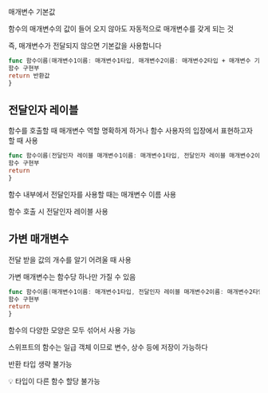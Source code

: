 매개변수 기본값

함수의 매개변수의 값이 들어 오지 않아도 자동적으로 매개변수를 갖게 되는 것

즉, 매개변수가 전달되지 않으면 기본값을 사용합니다

```swift
func 함수이름(매개변수1이름: 매개변수1타입, 매개변수2이름: 매개변수2타입 + 매개변수 기본값...) -> 반환타입 {
함수 구현부
return 반환값
}
```

## 전달인자 레이블

함수를 호출할 때 매개변수 역할 명확하게 하거나 함수 사용자의 입장에서 표현하고자 할 때 사용

```swift
func 함수이름(전달인자 레이블 매개변수1이름: 매개변수1타입, 전달인자 레이블 매개변수2이름: 매개변수2타입...) -> 반환타입 {
함수 구현부
return
}
```

함수 내부에서 전달인자를 사용할 때는 매개변수 이름 사용

함수 호출 시 전달인자 레이블 사용

## 가변 매개변수

전달 받을 값의 개수를 알기 어려울 때 사용

가변 매개변수는 함수당 하나만 가질 수 있음

```swift
func 함수이름(매개변수1이름: 매개변수1타입, 전달인자 레이블 매개변수2이름: 매개변수2타입...) -> 반환타입 {
함수 구현부
return
}
```

함수의 다양한 모양은 모두 섞어서 사용 가능

스위프트의 함수는 일급 객체 이므로 변수, 상수 등에 저장이 가능하다

반환 타입 생략 불가능

<aside> 💡 타입이 다른 함수 할당 불가능

</aside>